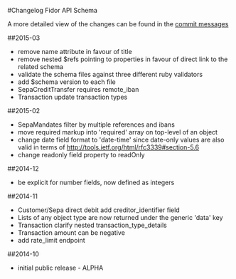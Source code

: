 #Changelog Fidor API Schema

A more detailed view of the changes can be found in the [commit messages](https://github.com/fidor/fidor_schema/commits/)

##2015-03

* remove name attribute in favour of title
* remove nested $refs pointing to properties in favour of direct link to the related schema
* validate the schema files against three different ruby validators
* add $schema version to each file
* SepaCreditTransfer requires remote_iban
* Transaction update transaction types

##2015-02

* SepaMandates filter by multiple references and ibans
* move required markup into 'required' array on top-level of an object
* change date field format to 'date-time' since date-only values are also valid in terms of http://tools.ietf.org/html/rfc3339#section-5.6
* change readonly field property to readOnly

##2014-12

* be explicit for number fields, now defined as integers

##2014-11

* Customer/Sepa direct debit add creditor_identifier field
* Lists of any object type are now returned under the generic 'data' key
* Transaction clarify nested transaction_type_details
* Transaction amount can be negative
* add rate_limit endpoint

##2014-10

* initial public release - ALPHA

